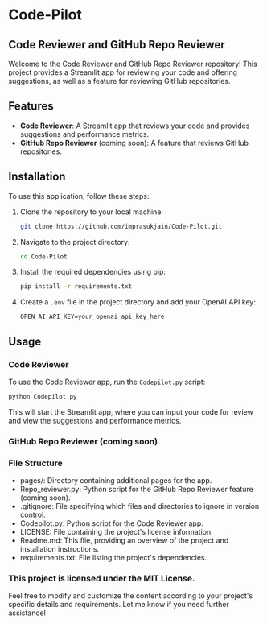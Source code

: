 # Code-Pilot
## Code Reviewer and GitHub Repo Reviewer

Welcome to the Code Reviewer and GitHub Repo Reviewer repository! This project provides a Streamlit app for reviewing your code and offering suggestions, as well as a feature for reviewing GitHub repositories.

## Features

- **Code Reviewer**: A Streamlit app that reviews your code and provides suggestions and performance metrics.
- **GitHub Repo Reviewer** (coming soon): A feature that reviews GitHub repositories.

## Installation

To use this application, follow these steps:

1. Clone the repository to your local machine:

    ```bash
    git clone https://github.com/imprasukjain/Code-Pilot.git
    ```

2. Navigate to the project directory:

    ```bash
    cd Code-Pilot
    ```

3. Install the required dependencies using pip:

    ```bash
    pip install -r requirements.txt
    ```

4. Create a `.env` file in the project directory and add your OpenAI API key:

    ```plaintext
    OPEN_AI_API_KEY=your_openai_api_key_here
    ```

## Usage

### Code Reviewer

To use the Code Reviewer app, run the `Codepilot.py` script:

```bash
python Codepilot.py
```
This will start the Streamlit app, where you can input your code for review and view the suggestions and performance metrics.

### GitHub Repo Reviewer (coming soon)

### File Structure
- pages/: Directory containing additional pages for the app.
- Repo_reviewer.py: Python script for the GitHub Repo Reviewer feature (coming soon).
- .gitignore: File specifying which files and directories to ignore in version control.
- Codepilot.py: Python script for the Code Reviewer app.
- LICENSE: File containing the project's license information.
- Readme.md: This file, providing an overview of the project and installation instructions.
- requirements.txt: File listing the project's dependencies.


### This project is licensed under the MIT License.

Feel free to modify and customize the content according to your project's specific details and requirements. Let me know if you need further assistance!
